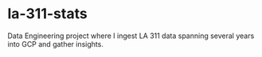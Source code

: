 # la-311-stats

Data Engineering project where I ingest LA 311 data spanning several years into GCP and gather insights.